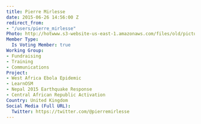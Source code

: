 ```yaml
---
title: Pierre Mirlesse
date: 2015-06-26 14:56:00 Z
redirect_from:
- "/users/pierre_mirlesse"
Photo: http://hotwww.s3-website-us-east-1.amazonaws.com/files/old/pictures/picture-309-1437746541.jpg
Member Type:
  Is Voting Member: true
Working Group:
- Fundraising
- Training
- Communications
Project:
- West Africa Ebola Epidemic
- LearnOSM
- Nepal 2015 Earthquake Response
- Central African Republic Activation
Country: United Kingdom
Social Media (Full URL):
  Twitter: https://twitter.com/@pierremirlesse
---
```


